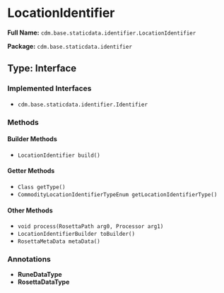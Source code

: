 # LocationIdentifier

**Full Name:** `cdm.base.staticdata.identifier.LocationIdentifier`

**Package:** `cdm.base.staticdata.identifier`

## Type: Interface

### Implemented Interfaces

- `cdm.base.staticdata.identifier.Identifier`

### Methods

#### Builder Methods

- `LocationIdentifier build()`

#### Getter Methods

- `Class getType()`
- `CommodityLocationIdentifierTypeEnum getLocationIdentifierType()`

#### Other Methods

- `void process(RosettaPath arg0, Processor arg1)`
- `LocationIdentifierBuilder toBuilder()`
- `RosettaMetaData metaData()`

### Annotations

- **RuneDataType**
- **RosettaDataType**

